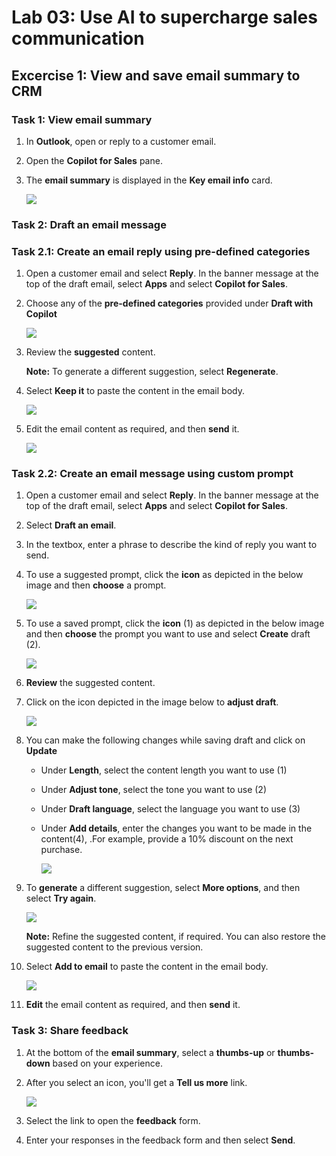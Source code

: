 # Lab 03: Use AI to supercharge sales communication 

## Excercise 1: View and save email summary to CRM

### Task 1: View email summary

1. In **Outlook**, open or reply to a customer email.

1. Open the **Copilot for Sales** pane.

1. The **email summary** is displayed in the **Key email info** card.

   ![](../media/dy1.png)

### Task 2: Draft an email message  

### Task 2.1: Create an email reply using pre-defined categories

1. Open a customer email and select **Reply**. In the banner message at the top of the draft email, select **Apps** and select **Copilot for Sales**.

1. Choose any of the **pre-defined categories** provided under **Draft with Copilot**

   ![](../media/2-1.png)
   
1. Review the **suggested** content.

      **Note:** To generate a different suggestion, select **Regenerate**.
   
1. Select **Keep it** to paste the content in the email body.

   ![](../media/2-2.png)

1. Edit the email content as required, and then **send** it.

   ![](../media/2-3.png)

### Task 2.2: Create an email message using custom prompt

1. Open a customer email and select **Reply**. In the banner message at the top of the draft email, select **Apps** and select **Copilot for Sales**.

1. Select **Draft an email**.

1. In the textbox, enter a phrase to describe the kind of reply you want to send.

1. To use a suggested prompt, click the **icon** as depicted in the below image and then **choose** a prompt.

   ![](../media/2-5-1.png)
   
1. To use a saved prompt, click the **icon** (1) as depicted in the below image and then **choose** the prompt you want to use and select **Create** draft (2).

   ![](../media/2-4.png)

1. **Review** the suggested content.

1. Click on the icon depicted in the image below to **adjust draft**.

      ![](../media/adjust.png)

1. You can make the following changes while saving draft and click on **Update**

      - Under **Length**, select the content length you want to use (1)
      - Under **Adjust tone**, select the tone you want to use (2)
      - Under **Draft language**, select the language you want to use (3)
      - Under **Add details**, enter the changes you want to be made in the content(4), .For example, provide a 10% discount on the next purchase.

        ![](../media/3-1.png)

1. To **generate** a different suggestion, select **More options**, and then select **Try again**.

   ![](../media/2-5.png)
   
      **Note:** Refine the suggested content, if required. You can also restore the suggested content to the previous version.
   
1. Select **Add to email** to paste the content in the email body.

   ![](../media/2-6.png)

1. **Edit** the email content as required, and then **send** it.


### Task 3: Share feedback

1. At the bottom of the **email summary**, select a **thumbs-up** or **thumbs-down** based on your experience.

1. After you select an icon, you'll get a **Tell us more** link.

   ![](../media/dy4.png)

1. Select the link to open the **feedback** form.

1. Enter your responses in the feedback form and then select **Send**.
